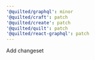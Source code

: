 ```yaml
---
'@quilted/graphql': minor
'@quilted/craft': patch
'@quilted/create': patch
'@quilted/quilt': patch
'@quilted/react-graphql': patch
---
```


Add changeset
